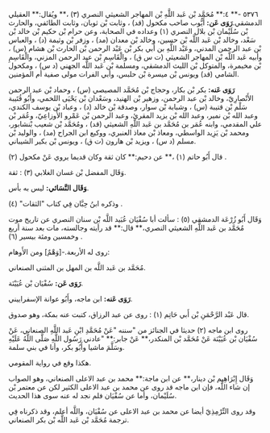 ٥٣٧٦ -** ٤:** مُحَمَّد بْن عَبد اللَّهِ بْن المهاجر الشعيثي النصري (٣) ،** ويُقال:** العقيلي الدمشقي.**رَوَى عَن:** أَيُّوب صاحب مكحول (قد) ، وثابت بْن ثوبان، وثابت الطائفي، والحارث بْن سُلَيْمان بْن بلال النصري (١) وعداده في الصحابة، وعن حرام بْن حكيم بْن خالد بْن سَعْد، وخالد بْن عَبد اللَّه بْن حسين، وخالد بْن معدان (مد) ، وزفر بْن وثيمة (د) ، والعباس بْن عبد الرحمن المدني، وعَبْد اللَّهِ بن أَبي بكر بْن عَبْد الرحمن بْن الحارث بْن هشام (س) ، وأبيه عَبد اللَّه بْن المهاجر الشعيثي (ت س ق) ، والْقَاسِمِ بْن عبد الرحمن المزني، والْقَاسِمِ بْن مخيمرة، والمتوكل بْن الليث الدمشقي، ومسلمة بْن عَبد اللَّه الجهني (د س) ، ومكحول الشامي (قد) ويونس بْن ميسرة بْن حلبس، وأبي الفرات مولى صفية أم المؤمنين.

**رَوَى عَنه:** بكر بْن بكار، وحجاج بْن مُحَمَّد المصيصي (س) ، وحماد بْن عبد الرحمن الأَنْصارِيّ، وخالد بْن عبد الرحمن، وزهير بْن الهنيد، وسَعْدان بْن يَحْيَى اللخمي، وأَبُو قُتَيبة سَلْم بْن قتيبة (س) ، وشبابة بْن سوار، وصدقة بْن خالد (د) ، وعباد بْن يوسف الكندي، وعبد الله بْن نمير، وعبد الله بْن يزيد المقرئ، وعبد الرحمن بْن عَمْرو الأَوزاعِيّ، وعُمَر بْن علي المقدمي، وابنه عُمَر بن مُحَمَّد بن عَبد اللَّهِ الشعيثي (قد) ، ومُحَمَّد بْن شعيب بْنشابور، ومحمد بْن يَزِيد الواسطي، ومعاذ بْن معاذ العنبري، ووكيع ابن الجراح (مد) ، والوليد بْن مسلم (د س) ، ويزيد بْن هارون (ت ق) ، ويونس بْن بكير الشيباني.

قال أَبُو حاتم (١) ،** عن دحيم:** كان ثقة وكان قديما يروي عَنْ مكحول (٢) .

وَقَال المفضل بْن غسان الغلابي (٣) : ثقة.

**وَقَال النَّسَائي:** ليس به بأس.

وذكره ابنُ حِبَّان فِي كتاب "الثقات" (٤) .

وَقَال أَبُو زُرْعَة الدمشقي (٥) : سألت أبا سُفْيَان عُبَيد اللَّه بْن سنان النصري عن تاريخ موت مُحَمَّد بن عَبد اللَّهِ الشعيثي النصري،** قال:** قد رأيته وجالسته، مات بعد سنة أربع وخمسين ومئة بيسير (٦) .

روى له الأربعة.-[وَهْمٌ] ومن الأَوهام:

مُحَمَّد بن عَبد اللَّه بن المهل بن المثنى الصنعاني.

**رَوَى عَن:** سُفْيَان بْن عُيَيْنَة.

**رَوَى عَنه:** ابن ماجه، وأَبُو عوانة الإسفراييني.

قال عَبْد الرَّحْمَنِ بْن أَبي حَاتِم (١) : روى عن عبد الرزاق، كتبت عنه بمكة، وهو صدوق.

روى ابن ماجه (٢) حديثا في الجنائز من "سننه "عَنْ مُحَمَّدِ ابْنِ عَبد اللَّهِ الصنعاني، عَنْ سُفْيَان بْن عُيَيْنَة عَنْ مُحَمَّد بْن المنكدر،** عَنْ جابر:** "عادني رَسُول اللَّهِ صَلَّى اللَّهُ عَلَيْهِ وسَلَّمَ ماشيا وأَبُو بكر، وأنا في بني سلمة.

هكذا وقع في رواية المقومي.

وَقَال إِبْرَاهِيم بْن دينار،** عن ابن ماجة:** محمد بن عبد الاعلى الصنعاني، وهو الصواب إن شاء اللَّه، فإن ابن ماجه قد روى عن محمد بن عبد الاعلى الكثير لكن عن معتمر بْن سُلَيْمان، وأما عن سُفْيَان فلم نجد له عنه سوى هذا الحديث.

وقد روى التِّرْمِذِيّ أيضا عن محمد بن عبد الاعلى عن سُفْيَان، واللَّه أعلم، وقد ذكرناه فِي ترجمة مُحَمَّد بْن عَبد اللَّه بْن بكر الصنعاني.